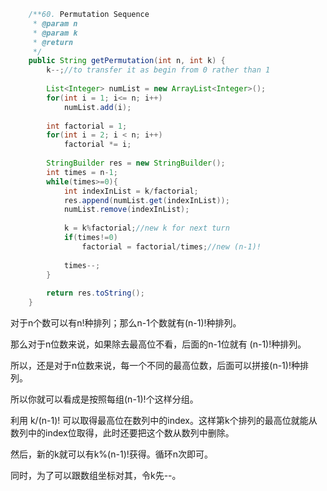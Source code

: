 ```java
    /**60. Permutation Sequence
     * @param n
     * @param k
     * @return
     */
	public String getPermutation(int n, int k) {  
        k--;//to transfer it as begin from 0 rather than 1
        
        List<Integer> numList = new ArrayList<Integer>();  
        for(int i = 1; i<= n; i++)
            numList.add(i);
       
        int factorial = 1;    
        for(int i = 2; i < n; i++)  
            factorial *= i;    
        
        StringBuilder res = new StringBuilder();
        int times = n-1;
        while(times>=0){
            int indexInList = k/factorial;
            res.append(numList.get(indexInList));  
            numList.remove(indexInList);  
            
            k = k%factorial;//new k for next turn
            if(times!=0)
                factorial = factorial/times;//new (n-1)!
            
            times--;
        }
        
        return res.toString();
    }
```

对于n个数可以有n!种排列；那么n-1个数就有(n-1)!种排列。

那么对于n位数来说，如果除去最高位不看，后面的n-1位就有 (n-1)!种排列。

所以，还是对于n位数来说，每一个不同的最高位数，后面可以拼接(n-1)!种排列。

所以你就可以看成是按照每组(n-1)!个这样分组。

利用 k/(n-1)! 可以取得最高位在数列中的index。这样第k个排列的最高位就能从数列中的index位取得，此时还要把这个数从数列中删除。

然后，新的k就可以有k%(n-1)!获得。循环n次即可。

 同时，为了可以跟数组坐标对其，令k先--。